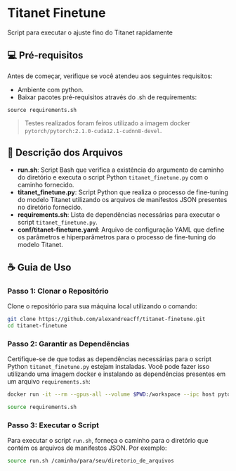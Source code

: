 # Titanet Finetune
Script para executar o ajuste fino do Titanet rapidamente

## 💻 Pré-requisitos

Antes de começar, verifique se você atendeu aos seguintes requisitos:

- Ambiente com python.
- Baixar pacotes pré-requisitos através do .sh de requirements:
```
source requirements.sh
```
> Testes realizados foram feiros utilizado a imagem docker `pytorch/pytorch:2.1.0-cuda12.1-cudnn8-devel`.

## 📌 Descrição dos Arquivos

- **run.sh**: Script Bash que verifica a existência do argumento de caminho do diretório e executa o script Python `titanet_finetune.py` com o caminho fornecido.
- **titanet_finetune.py**: Script Python que realiza o processo de fine-tuning do modelo Titanet utilizando os arquivos de manifestos JSON presentes no diretório fornecido.
- **requirements.sh**: Lista de dependências necessárias para executar o script `titanet_finetune.py`.
- **conf/titanet-finetune.yaml**: Arquivo de configuração YAML que define os parâmetros e hiperparâmetros para o processo de fine-tuning do modelo Titanet.


 ## ☕ Guia de Uso

### Passo 1: Clonar o Repositório

Clone o repositório para sua máquina local utilizando o comando:

```sh
git clone https://github.com/alexandreacff/titanet-finetune.git
cd titanet-finetune
```

### Passo 2: Garantir as Dependências

Certifique-se de que todas as dependências necessárias para o script Python `titanet_finetune.py` estejam instaladas. Você pode fazer isso utilizando uma imagem docker e instalando as dependências presentes em um arquivo `requirements.sh`:

```sh
docker run -it --rm --gpus-all --volume $PWD:/workspace --ipc host pytorch/pytorch:2.1.0-cuda12.1-cudnn8-devel bash
```

```sh
source requirements.sh
```

### Passo 3: Executar o Script

Para executar o script `run.sh`, forneça o caminho para o diretório que contém os arquivos de manifestos JSON. Por exemplo:

```sh
source run.sh /caminho/para/seu/diretorio_de_arquivos
```

 
